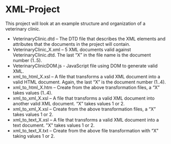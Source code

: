 # XML-Project

This project will look at an example structure and organization of a veterinary clinic.

* VeterinaryClinic.dtd – The DTD file that describes the XML elements and attributes that the documents in the project will contain.
* VeterinaryClinic_X.xml – 5 XML documents valid against VeterinaryClinic.dtd. The last “X” in the file name is the document number (1..5).
* VeterinaryClinicDOM.js - JavaScript file using DOM to generate valid XML.
* xml_to_html_X.xsl – A file that transforms a valid XML document into a valid HTML document. Again, the last “X” is the document number (1..4).
* xml_to_html_X.htm – Create from the above transformation files, a “X” takes values (1..4).
* xml_to_xml_X.xsl – A file that transforms a valid XML document into another valid XML document. “X” takes values 1 or 2.
* xml_to_xml_X.xsl – Create from the above transformation files, a “X” takes values 1 or 2.
* xml_to_text_X.xsl – A file that transforms a valid XML document into a text document. "X" takes values 1 or 2.
* xml_to_text_X.txt – Create from the above file transformation with “X” taking values 1 or 2.
